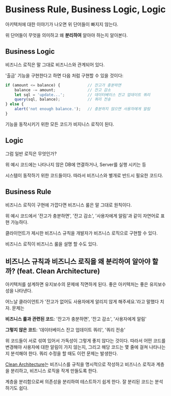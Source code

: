 # Business Rule, Business Logic, Logic

아키텍처에 대한 이야기가 나오면 위 단어들이 빠지지 않는다.

위 단어들이 무엇을 의미하고 왜 **분리하여** 알아야 하는지 알아본다.

## Business Logic

비즈니스 로직은 말 그대로 비즈니스와 관계되어 있다.

'출금' 기능을 구현한다고 하면 다음 처럼 구현할 수 있을 것이다:

```javascript
if (amount <= balance) {            // 잔고가 충분하면
    balance -= amount;              // 잔고 감소
    let sql = 'update...';          // 데이터베이스 잔고 업데이트 쿼리
    query(sql, balance);            // 쿼리 전송
} else {
    alert('not enough balance.');   // 충분하지 않으면 사용자에게 알림
}
```

기능을 동작시키기 위한 모든 코드가 비지니스 로직이 된다.

## Logic

그럼 일반 로직은 무엇인가?

위 예시 코드에는 나타나지 않은 DB에 연결하거나, Server를 실행 시키는 등

시스템이 동작하기 위한 코드들이다. 따라서 비즈니스와 별개로 반드시 필요한 코드다.

## Business Rule

비즈니스 로직이 구현에 가깝다면 비즈니스 룰은 말 그대로 원칙이다.

위 예시 코드에서 '잔고가 충분하면', '잔고 감소', '사용자에게 알림'과 같이 자연어로 표현 가능하다.

클라이언트가 제시한 비즈니스 규칙을 개발자가 비즈니스 로직으로 구현할 수 있다.

비즈니스 로직이 비즈니스 룰을 설명 할 수도 있다.

## 비즈니스 규칙과 비즈니스 로직을 왜 분리하여 알아야 할까? (feat. Clean Architecture)

아키텍처를 설계하면 유지보수의 문제에 직면하게 된다.
좋은 아키텍처는 좋은 유지보수성을 나타낸다.

어느날 클라이언트가 '잔고가 없어도 사용자에게 알리지 않게 해주세요.'라고 말했다 치자.
문제는

**비즈니스 룰과 관련된 코드**: '잔고가 충분하면', '잔고 감소', '사용자에게 알림'

**그렇지 않은 코드**: '데이터베이스 잔고 업데이트 쿼리', '쿼리 전송'

위 코드들이 서로 섞여 있어서 가독성이 그렇게 좋지 않다는 것이다.
따라서 어떤 코드를 변경해야 사용자에 대한 알림이 가지 않는지, 그리고 해당 코드는 몇 줄에 걸쳐 나타나는지 분석해야 한다.
쿼리 수정을 할 때도 이런 문제는 발생한다.

[Clean Architecture](https://blog.coderifleman.com/2017/12/18/the-clean-architecture/?utm_medium=social&utm_source=gaerae.com&utm_campaign=%EA%B0%9C%EB%B0%9C%EC%9E%90%EC%8A%A4%EB%9F%BD%EB%8B%A4)는
비즈니스를 규칙을 명시적으로 작성하고 비즈니스 로직과 계층을 분리하고, 비즈니스 로직을 작게 만들도록 한다.

계층을 분리함으로써 의존성을 분리하여 테스트하기 쉽게 한다. 잘 분리된 코드는 분석하기도 쉽다.
